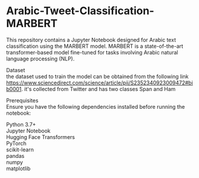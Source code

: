 # Arabic-Tweet-Classification-MARBERT
This repository contains a Jupyter Notebook designed for Arabic text classification using the MARBERT model.
MARBERT is a state-of-the-art transformer-based model fine-tuned for tasks involving Arabic natural language processing (NLP).

Dataset <br>
the dataset used to train the model can be obtained from the following link https://www.sciencedirect.com/science/article/pii/S2352340923009472#bib0001.
it's collected from Twitter and has two classes Span and Ham

Prerequisites <br>
Ensure you have the following dependencies installed before running the notebook:

Python 3.7+ <br>
Jupyter Notebook <br>
Hugging Face Transformers <br>
PyTorch <Br>
scikit-learn <br>
pandas <br>
numpy <br>
matplotlib


